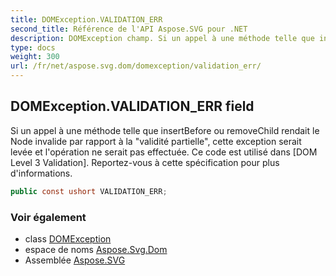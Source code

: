 ```yaml
---
title: DOMException.VALIDATION_ERR
second_title: Référence de l'API Aspose.SVG pour .NET
description: DOMException champ. Si un appel à une méthode telle que insertBefore ou removeChild rendait le Node invalide par rapport à la validité partielle cette exception serait levée et lopération ne serait pas effectuée. Ce code est utilisé dans DOM Level 3 Validation. Reportezvous à cette spécification pour plus dinformations.
type: docs
weight: 300
url: /fr/net/aspose.svg.dom/domexception/validation_err/
---
```

## DOMException.VALIDATION_ERR field

Si un appel à une méthode telle que insertBefore ou removeChild rendait le Node invalide par rapport à la "validité partielle", cette exception serait levée et l'opération ne serait pas effectuée. Ce code est utilisé dans [DOM Level 3 Validation]. Reportez-vous à cette spécification pour plus d'informations.

```csharp
public const ushort VALIDATION_ERR;
```

### Voir également

* class [DOMException](../)
* espace de noms [Aspose.Svg.Dom](../../domexception/)
* Assemblée [Aspose.SVG](../../../)


